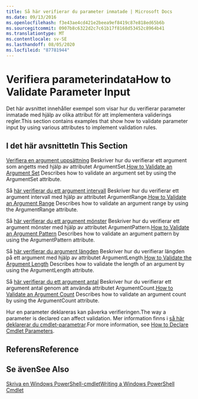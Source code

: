 ```yaml
---
title: Så här verifierar du parameter inmatade | Microsoft Docs
ms.date: 09/13/2016
ms.openlocfilehash: f3e43ae4cd421e2beea9ef8419c87e818ed65b6b
ms.sourcegitcommit: 0907b8c6322d2c7c61b17f8168d53452c8964b41
ms.translationtype: MT
ms.contentlocale: sv-SE
ms.lasthandoff: 08/05/2020
ms.locfileid: "87781944"
---
```

# <a name="how-to-validate-parameter-input"></a><span data-ttu-id="48d02-102">Verifiera parameterindata</span><span class="sxs-lookup"><span data-stu-id="48d02-102">How to Validate Parameter Input</span></span>

<span data-ttu-id="48d02-103">Det här avsnittet innehåller exempel som visar hur du verifierar parameter inmatade med hjälp av olika attribut för att implementera validerings regler.</span><span class="sxs-lookup"><span data-stu-id="48d02-103">This section contains examples that show how to validate parameter input by using various attributes to implement validation rules.</span></span>

## <a name="in-this-section"></a><span data-ttu-id="48d02-104">I det här avsnittet</span><span class="sxs-lookup"><span data-stu-id="48d02-104">In This Section</span></span>

<span data-ttu-id="48d02-105">[Verifiera en argument uppsättning](./how-to-validate-an-argument-set.md) Beskriver hur du verifierar ett argument som angetts med hjälp av attributet ArgumentSet.</span><span class="sxs-lookup"><span data-stu-id="48d02-105">[How to Validate an Argument Set](./how-to-validate-an-argument-set.md) Describes how to validate an argument set by using the ArgumentSet attribute.</span></span>

<span data-ttu-id="48d02-106">Så [här verifierar du ett argument intervall](./how-to-validate-an-argument-range.md) Beskriver hur du verifierar ett argument intervall med hjälp av attributet ArgumentRange.</span><span class="sxs-lookup"><span data-stu-id="48d02-106">[How to Validate an Argument Range](./how-to-validate-an-argument-range.md) Describes how to validate an argument range by using the ArgumentRange attribute.</span></span>

<span data-ttu-id="48d02-107">Så [här verifierar du ett argument mönster](./how-to-validate-an-argument-pattern.md) Beskriver hur du verifierar ett argument mönster med hjälp av attributet ArgumentPattern.</span><span class="sxs-lookup"><span data-stu-id="48d02-107">[How to Validate an Argument Pattern](./how-to-validate-an-argument-pattern.md) Describes how to validate an argument pattern by using the ArgumentPattern attribute.</span></span>

<span data-ttu-id="48d02-108">Så [här verifierar du argument längden](./how-to-validate-the-argument-length.md) Beskriver hur du verifierar längden på ett argument med hjälp av attributet ArgumentLength.</span><span class="sxs-lookup"><span data-stu-id="48d02-108">[How to Validate the Argument Length](./how-to-validate-the-argument-length.md) Describes how to validate the length of an argument by using the ArgumentLength attribute.</span></span>

<span data-ttu-id="48d02-109">Så [här verifierar du ett argument antal](./how-to-validate-an-argument-count.md) Beskriver hur du verifierar ett argument antal genom att använda attributet ArgumentCount.</span><span class="sxs-lookup"><span data-stu-id="48d02-109">[How to Validate an Argument Count](./how-to-validate-an-argument-count.md) Describes how to validate an argument count by using the ArgumentCount attribute.</span></span>

<span data-ttu-id="48d02-110">Hur en parameter deklareras kan påverka verifieringen.</span><span class="sxs-lookup"><span data-stu-id="48d02-110">The way a parameter is declared can affect validation.</span></span> <span data-ttu-id="48d02-111">Mer information finns i [så här deklarerar du cmdlet-parametrar](./how-to-declare-cmdlet-parameters.md).</span><span class="sxs-lookup"><span data-stu-id="48d02-111">For more information, see [How to Declare Cmdlet Parameters](./how-to-declare-cmdlet-parameters.md).</span></span>

## <a name="reference"></a><span data-ttu-id="48d02-112">Referens</span><span class="sxs-lookup"><span data-stu-id="48d02-112">Reference</span></span>

## <a name="see-also"></a><span data-ttu-id="48d02-113">Se även</span><span class="sxs-lookup"><span data-stu-id="48d02-113">See Also</span></span>

[<span data-ttu-id="48d02-114">Skriva en Windows PowerShell-cmdlet</span><span class="sxs-lookup"><span data-stu-id="48d02-114">Writing a Windows PowerShell Cmdlet</span></span>](./writing-a-windows-powershell-cmdlet.md)
